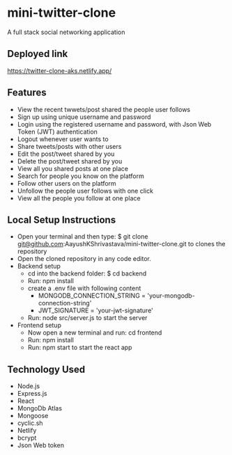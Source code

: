 # mini-twitter-clone
A full stack social networking application

## Deployed link
https://twitter-clone-aks.netlify.app/

## Features
- View the recent twwets/post shared the people user follows
- Sign up using unique username and password
- Login using the registered username and password, with Json Web Token (JWT) authentication
- Logout whenever user wants to
- Share tweets/posts with other users
- Edit the post/tweet shared by you
- Delete the post/tweet shared by you
- View all you shared posts at one place
- Search for people you know on the platform
- Follow other users on the platform
- Unfollow the people user follows with one click
- View all the people you follow at one place

## Local Setup Instructions
- Open your terminal and then type: $ git clone git@github.com:AayushKShrivastava/mini-twitter-clone.git to clones the repository
- Open the cloned repository in any code editor.
- Backend setup
  - cd into the backend folder: $ cd backend
  - Run: npm install
  - create a .env file with following content
    - MONGODB_CONNECTION_STRING = 'your-mongodb-connection-string'
    - JWT_SIGNATURE = 'your-jwt-signature'
  - Run: node src/server.js to start the server
- Frontend setup
  - Now open a new terminal and run: cd frontend
  - Run: npm install
  - Run: npm start to start the react app

## Technology Used
- Node.js
- Express.js
- React
- MongoDb Atlas
- Mongoose
- cyclic.sh
- Netlify
- bcrypt
- Json Web token

